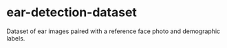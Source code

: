 # ear-detection-dataset
Dataset of ear images paired with a reference face photo and demographic labels.
